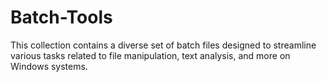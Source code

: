 # Batch-Tools
This collection contains a diverse set of batch files designed to streamline various tasks related to file manipulation, text analysis, and more on Windows systems. 
